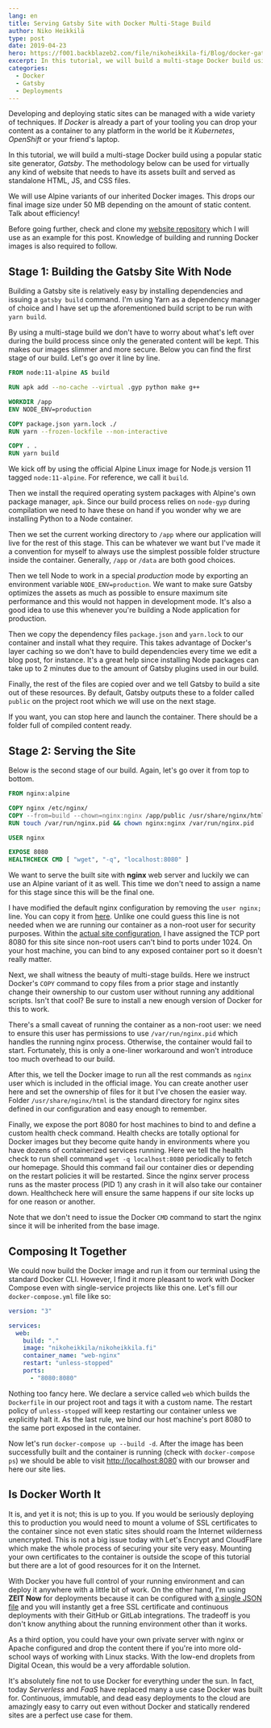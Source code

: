 ```yaml
---
lang: en
title: Serving Gatsby Site with Docker Multi-Stage Build
author: Niko Heikkilä
type: post
date: 2019-04-23
hero: https://f001.backblazeb2.com/file/nikoheikkila-fi/Blog/docker-gatsby-multi-stage-build.png
excerpt: In this tutorial, we will build a multi-stage Docker build using a popular static site generator Gatsby.
categories:
  - Docker
  - Gatsby
  - Deployments
---
```


Developing and deploying static sites can be managed with a wide variety of techniques. If _Docker_ is already a part of your tooling you can drop your content as a container to any platform in the world be it _Kubernetes_, _OpenShift_ or your friend's laptop.

In this tutorial, we will build a multi-stage Docker build using a popular static site generator, _Gatsby_. The methodology below can be used for virtually any kind of website that needs to have its assets built and served as standalone HTML, JS, and CSS files.

We will use Alpine variants of our inherited Docker images. This drops our final image size under 50 MB depending on the amount of static content. Talk about efficiency!

Before going further, check and clone my [website repository][git] which I will use as an example for this post. Knowledge of building and running Docker images is also required to follow.

## Stage 1: Building the Gatsby Site With Node

Building a Gatsby site is relatively easy by installing dependencies and issuing a `gatsby build` command. I'm using Yarn as a dependency manager of choice and I have set up the aforementioned build script to be run with `yarn build`.

By using a multi-stage build we don't have to worry about what's left over during the build process since only the generated content will be kept. This makes our images slimmer and more secure. Below you can find the first stage of our build. Let's go over it line by line.

```dockerfile
FROM node:11-alpine AS build

RUN apk add --no-cache --virtual .gyp python make g++

WORKDIR /app
ENV NODE_ENV=production

COPY package.json yarn.lock ./
RUN yarn --frozen-lockfile --non-interactive

COPY . .
RUN yarn build
```

We kick off by using the official Alpine Linux image for Node.js version 11 tagged `node:11-alpine`. For reference, we call it `build`.

Then we install the required operating system packages with Alpine's own package manager, `apk`. Since our build process relies on `node-gyp` during compilation we need to have these on hand if you wonder why we are installing Python to a Node container.

Then we set the current working directory to `/app` where our application will live for the rest of this stage. This can be whatever we want but I've made it a convention for myself to always use the simplest possible folder structure inside the container. Generally, `/app` or `/data` are both good choices.

Then we tell Node to work in a special _production_ mode by exporting an environment variable `NODE_ENV=production`. We want to make sure Gatsby optimizes the assets as much as possible to ensure maximum site performance and this would not happen in development mode. It's also a good idea to use this whenever you're building a Node application for production.

Then we copy the dependency files `package.json` and `yarn.lock` to our container and install what they require. This takes advantage of Docker's layer caching so we don't have to build dependencies every time we edit a blog post, for instance. It's a great help since installing Node packages can take up to 2 minutes due to the amount of Gatsby plugins used in our build.

Finally, the rest of the files are copied over and we tell Gatsby to build a site out of these resources. By default, Gatsby outputs these to a folder called `public` on the project root which we will use on the next stage.

If you want, you can stop here and launch the container. There should be a folder full of compiled content ready.

## Stage 2: Serving the Site

Below is the second stage of our build. Again, let's go over it from top to bottom.

```dockerfile
FROM nginx:alpine

COPY nginx /etc/nginx/
COPY --from=build --chown=nginx:nginx /app/public /usr/share/nginx/html
RUN touch /var/run/nginx.pid && chown nginx:nginx /var/run/nginx.pid

USER nginx

EXPOSE 8080
HEALTHCHECK CMD [ "wget", "-q", "localhost:8080" ]
```

We want to serve the built site with **nginx** web server and luckily we can use an Alpine variant of it as well. This time we don't need to assign a name for this stage since this will be the final one.

I have modified the default nginx configuration by removing the `user nginx;` line. You can copy it from [here][nginx.conf]. Unlike one could guess this line is not needed when we are running our container as a non-root user for security purposes. Within the [actual site configuration][default.conf], I have assigned the TCP port 8080 for this site since non-root users can't bind to ports under 1024. On your host machine, you can bind to any exposed container port so it doesn't really matter.

Next, we shall witness the beauty of multi-stage builds. Here we instruct Docker's `COPY` command to copy files from a prior stage and instantly change their ownership to our custom user without running any additional scripts. Isn't that cool? Be sure to install a new enough version of Docker for this to work.

There's a small caveat of running the container as a non-root user: we need to ensure this user has permissions to use `/var/run/nginx.pid` which handles the running nginx process. Otherwise, the container would fail to start. Fortunately, this is only a one-liner workaround and won't introduce too much overhead to our build.

After this, we tell the Docker image to run all the rest commands as `nginx` user which is included in the official image. You can create another user here and set the ownership of files for it but I've chosen the easier way. Folder `/usr/share/nginx/html` is the standard directory for nginx sites defined in our configuration and easy enough to remember.

Finally, we expose the port 8080 for host machines to bind to and define a custom health check command. Health checks are totally optional for Docker images but they become quite handy in environments where you have dozens of containerized services running. Here we tell the health check to run shell command `wget -q localhost:8080` periodically to fetch our homepage. Should this command fail our container dies or depending on the restart policies it will be restarted. Since the nginx server process runs as the master process (PID 1) any crash in it will also take our container down. Healthcheck here will ensure the same happens if our site locks up for one reason or another.

Note that we don't need to issue the Docker `CMD` command to start the nginx since it will be inherited from the base image.

## Composing It Together

We could now build the Docker image and run it from our terminal using the standard Docker CLI. However, I find it more pleasant to work with Docker Compose even with single-service projects like this one. Let's fill our `docker-compose.yml` file like so:

```yaml
version: "3"

services:
  web:
    build: "."
    image: "nikoheikkila/nikoheikkila.fi"
    container_name: "web-nginx"
    restart: "unless-stopped"
    ports:
      - "8080:8080"
```

Nothing too fancy here. We declare a service called `web` which builds the `Dockerfile` in our project root and tags it with a custom name. The restart policy of `unless-stopped` will keep restarting our container unless we explicitly halt it. As the last rule, we bind our host machine's port 8080 to the same port exposed in the container.

Now let's run `docker-compose up --build -d`. After the image has been successfully built and the container is running (check with `docker-compose ps`) we should be able to visit <http://localhost:8080> with our browser and here our site lies.

## Is Docker Worth It

It is, and yet it is not; this is up to you. If you would be seriously deploying this to production you would need to mount a volume of SSL certificates to the container since not even static sites should roam the Internet wilderness unencrypted. This is not a big issue today with Let's Encrypt and CloudFlare which make the whole process of securing your site very easy. Mounting your own certificates to the container is outside the scope of this tutorial but there are a lot of good resources for it on the Internet.

With Docker you have full control of your running environment and can deploy it anywhere with a little bit of work. On the other hand, I'm using **ZEIT Now** for deployments because it can be configured with [a single JSON file][now.json] and you will instantly get a free SSL certificate and continuous deployments with their GitHub or GitLab integrations. The tradeoff is you don't know anything about the running environment other than it works.

As a third option, you could have your own private server with nginx or Apache configured and drop the content there if you're into more old-school ways of working with Linux stacks. With the low-end droplets from Digital Ocean, this would be a very affordable solution.

It's absolutely fine not to use Docker for everything under the sun. In fact, today _Serverless_ and _FaaS_ have replaced many a use case Docker was built for. Continuous, immutable, and dead easy deployments to the cloud are amazingly easy to carry out even without Docker and statically rendered sites are a perfect use case for them.

[git]: https://github.com/nikoheikkila/nikoheikkila.fi
[nginx.conf]: https://github.com/nikoheikkila/nikoheikkila.fi/blob/master/nginx/nginx.conf
[default.conf]: https://github.com/nikoheikkila/nikoheikkila.fi/blob/master/nginx/conf.d/default.conf
[now.json]: https://github.com/nikoheikkila/nikoheikkila.fi/blob/master/now.json
